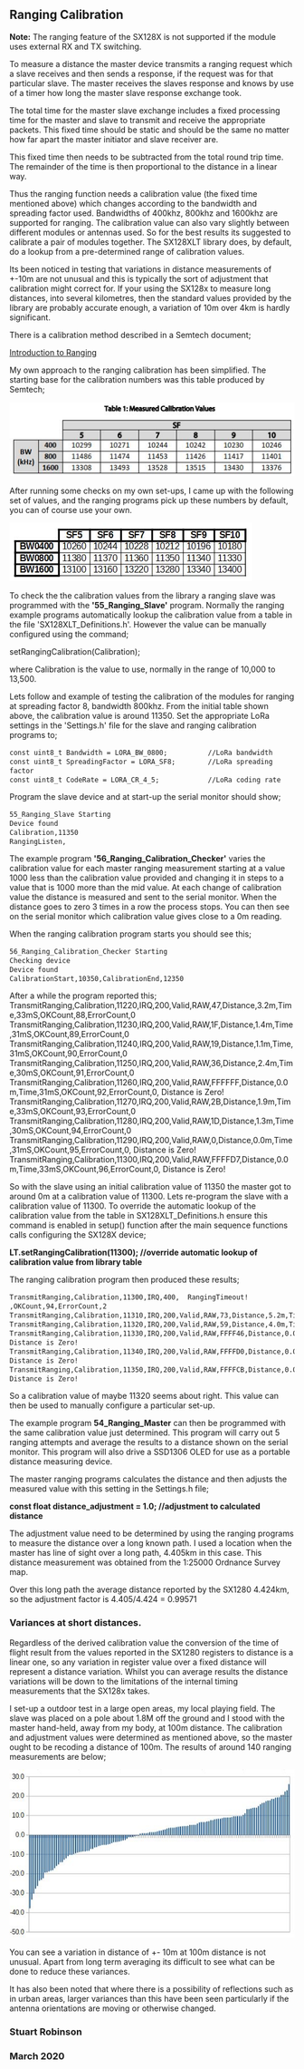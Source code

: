 ## Ranging Calibration

**Note:** The ranging feature of the SX128X is not supported if the module uses external RX and TX switching. 

To measure a distance the master device transmits a ranging request which a slave receives and then sends a response, if the request was for that particular slave. The master receives the slaves response and knows by use of a timer how long the master slave response exchange took. 

The total time for the master slave exchange includes a fixed processing time for the master and slave to transmit and receive the appropriate packets. This fixed time should be static and should be the same no matter how far apart the master initiator and slave receiver are. 

This fixed time then needs to be subtracted from the total round trip time. The remainder of the time is then proportional to the distance in a linear way.

Thus the ranging function needs a calibration value (the fixed time mentioned above) which changes according to the bandwidth and spreading factor used. Bandwidths of 400khz, 800khz and 1600khz are supported for ranging. The calibration value can also vary slightly between different modules or antennas used. So for the best results its suggested to calibrate a pair of modules together. The SX128XLT library does, by default, do a lookup from a pre-determined range of calibration values. 

Its been noticed in testing that variations in distance measurements of +\-10m are not unusual and this is typically the sort of adjustment that calibration might correct for. If your using the SX128x to measure long distances, into several kilometres, then the standard values provided by the library are probably accurate enough, a variation of 10m over 4km is hardly significant.  

There is a calibration method described in a Semtech document;

[Introduction to Ranging](https://semtech.my.salesforce.com/sfc/p/#E0000000JelG/a/44000000MDiH/OF02Lve2RzM6pUw9gNgSJXbDNaQJ_NtQ555rLzY3UvY)

My own approach to the ranging calibration has been simplified. The starting base for the calibration numbers was this table produced by Semtech;

![Picture 1](Pictures/SX128X_Ranging_Calibration_Values.jpg)

After running some checks on my own set-ups, I came up with the following set of values, and the ranging programs pick up these numbers by default, you can of course use your own.

![Picture 1](Pictures/Calibration_Values.jpg)


To check the the calibration values from the library a ranging slave was programmed with the **'55\_Ranging\_Slave'** program. Normally the ranging example programs automatically lookup the calibration value from a table in the file 'SX128XLT_Definitions.h'. However the value can be manually configured using the command;

setRangingCalibration(Calibration);

where Calibration is the value to use, normally in the range of 10,000 to 13,500. 

Lets follow and example of testing the calibration of the modules for ranging at spreading factor 8, bandwidth 800khz. From the initial table shown above, the calibration value is around 11350. Set the appropriate LoRa settings in the 'Settings.h' file for the slave and ranging calibration programs to;

	const uint8_t Bandwidth = LORA_BW_0800;          //LoRa bandwidth
	const uint8_t SpreadingFactor = LORA_SF8;        //LoRa spreading factor
	const uint8_t CodeRate = LORA_CR_4_5;            //LoRa coding rate


Program the slave device and at start-up the serial monitor should show;

	55_Ranging_Slave Starting
	Device found
	Calibration,11350
	RangingListen,

The example program **'56\_Ranging\_Calibration\_Checker'** varies the calibration value for each master ranging measurement starting at a value 1000 less than the calibration value provided and changing it in steps to a value that is 1000 more than the mid value. At each change of calibration value the distance is measured and sent to the serial monitor. When the distance goes to zero 3 times in a row the process stops. You can then see on the serial monitor which calibration value gives close to a 0m reading. 

When the ranging calibration program starts you should see this;

	56_Ranging_Calibration_Checker Starting
	Checking device
	Device found
	CalibrationStart,10350,CalibrationEnd,12350

After a while the program reported this;
	TransmitRanging,Calibration,11220,IRQ,200,Valid,RAW,47,Distance,3.2m,Time,33mS,OKCount,88,ErrorCount,0
	TransmitRanging,Calibration,11230,IRQ,200,Valid,RAW,1F,Distance,1.4m,Time,31mS,OKCount,89,ErrorCount,0
	TransmitRanging,Calibration,11240,IRQ,200,Valid,RAW,19,Distance,1.1m,Time,31mS,OKCount,90,ErrorCount,0
	TransmitRanging,Calibration,11250,IRQ,200,Valid,RAW,36,Distance,2.4m,Time,30mS,OKCount,91,ErrorCount,0
	TransmitRanging,Calibration,11260,IRQ,200,Valid,RAW,FFFFFF,Distance,0.0m,Time,31mS,OKCount,92,ErrorCount,0,  Distance is Zero!
	TransmitRanging,Calibration,11270,IRQ,200,Valid,RAW,2B,Distance,1.9m,Time,33mS,OKCount,93,ErrorCount,0
	TransmitRanging,Calibration,11280,IRQ,200,Valid,RAW,1D,Distance,1.3m,Time,30mS,OKCount,94,ErrorCount,0
	TransmitRanging,Calibration,11290,IRQ,200,Valid,RAW,0,Distance,0.0m,Time,31mS,OKCount,95,ErrorCount,0,  Distance is Zero!
	TransmitRanging,Calibration,11300,IRQ,200,Valid,RAW,FFFFD7,Distance,0.0m,Time,33mS,OKCount,96,ErrorCount,0,  Distance is Zero!


So with the slave using an initial calibration value of 11350 the master got to around 0m at a calibration value of 11300. Lets re-program the slave with a calibration value of 11300. To override the automatic lookup of the calibration value from the table in SX128XLT_Definitions.h ensure this command is enabled in setup() function after the main sequence functions calls configuring the SX128X device;

**LT.setRangingCalibration(11300);              //override automatic lookup of calibration value from library table**


The ranging calibration program then produced these results;

	TransmitRanging,Calibration,11300,IRQ,400,  RangingTimeout!  ,OKCount,94,ErrorCount,2
	TransmitRanging,Calibration,11310,IRQ,200,Valid,RAW,73,Distance,5.2m,Time,31mS,OKCount,95,ErrorCount,2
	TransmitRanging,Calibration,11320,IRQ,200,Valid,RAW,59,Distance,4.0m,Time,31mS,OKCount,96,ErrorCount,2
	TransmitRanging,Calibration,11330,IRQ,200,Valid,RAW,FFFF46,Distance,0.0m,Time,30mS,OKCount,97,ErrorCount,2,  Distance is Zero!
	TransmitRanging,Calibration,11340,IRQ,200,Valid,RAW,FFFFD0,Distance,0.0m,Time,33mS,OKCount,98,ErrorCount,2,  Distance is Zero!
	TransmitRanging,Calibration,11350,IRQ,200,Valid,RAW,FFFFCB,Distance,0.0m,Time,33mS,OKCount,99,ErrorCount,2,  Distance is Zero!


So a calibration value of maybe 11320 seems about right. This value can then be used to manually configure a particular set-up. 

The example program **54_Ranging_Master** can then be programmed with the same calibration value just determined. This program will carry out 5 ranging attempts and average the results to a distance shown on the serial monitor. This program will also drive a SSD1306 OLED for use as a portable distance measuring device. 

The master ranging programs calculates the distance and then adjusts the measured value with this setting in the Settings.h file;

**const float distance_adjustment = 1.0;        //adjustment to calculated distance** 

The adjustment value need to be determined by using the ranging programs to measure the distance over a long known path. I used a location when the master has line of sight over a long path, 4.405km in this case. This distance measurement was obtained from the 1:25000 Ordnance Survey map. 

Over this long path the average distance reported by the SX1280 4.424km, so the adjustment factor is 4.405/4.424 = 0.99571


### Variances at short distances. 

Regardless of the derived calibration value the conversion of the time of flight result from the values reported in the SX1280 registers to distance is a linear one, so any variation in register value over a fixed distance will represent a distance variation. Whilst you can average results the distance variations will be down to the limitations of the internal timing measurements that the SX128x takes. 

I set-up a outdoor test in a large open areas, my local playing field. The slave was placed on a pole about 1.8M off the ground and I stood with the master hand-held, away from my body, at 100m distance. The calibration and adjustment values were determined as mentioned above, so the master ought to be recoding a distance of 100m. The results of around 140 ranging measurements are below;


![Picture 1](Pictures/SX128XLT_Ranging_100m.jpg)

You can see a variation in distance of +\- 10m at 100m distance is not unusual. Apart from long term averaging its difficult to see what can be done to reduce these variances. 

It has also been noted that where there is a possibility of reflections such as in urban areas, larger variances than this have been seen particularly if the antenna orientations are moving or otherwise changed.



### Stuart Robinson
### March 2020